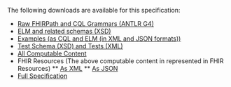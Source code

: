 
The following downloads are available for this specification:

* [Raw FHIRPath and CQL Grammars (ANTLR G4)](grammar.zip)
* [ELM and related schemas (XSD)](elm-schemas.zip)
* [Examples (as CQL and ELM (in XML and JSON formats))](examples.cql.zip)
* [Test Schema (XSD) and Tests (XML)](tests.zip)
* [All Computable Content](content.zip)
* FHIR Resources (The above computable content in represented in FHIR Resources)
** [As XML](examples.xml.zip)
** [As JSON](examples.json.zip)
* [Full Specification](full-ig.zip)
